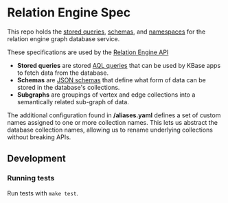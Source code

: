 # Relation Engine Spec

This repo holds the [stored queries](stored_queries), [schemas](schemas), and [namespaces](namespaces) for the relation engine graph database service.

These specifications are used by the [Relation Engine API](https://github.com/kbase/relation_engine_api)

* **Stored queries** are stored [AQL queries](https://docs.arangodb.com/3.3/AQL/index.html) that can be used
by KBase apps to fetch data from the database.
* **Schemas** are [JSON schemas](https://json-schema.org/) that define what form of data can be stored in
the database's collections.
* **Subgraphs** are groupings of vertex and edge collections into a semantically related sub-graph of data.

The additional configuration found in **/aliases.yaml** defines a set of custom names assigned to one or more collection names. This lets us abstract the database collection names, allowing us to rename underlying collections without breaking APIs.

## Development

### Running tests

Run tests with `make test`.
